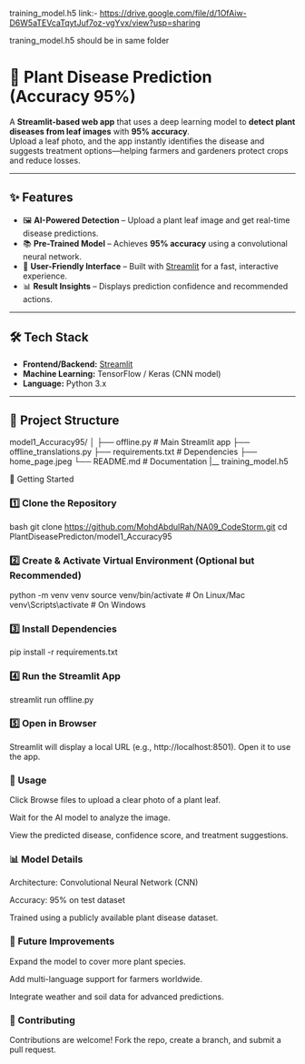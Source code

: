 training_model.h5 
link:- https://drive.google.com/file/d/1OfAiw-D6W5aTEVcaTqytJuf7oz-vgYvx/view?usp=sharing

traning_model.h5 should be in same folder

# 🌿 Plant Disease Prediction (Accuracy 95%)

A **Streamlit-based web app** that uses a deep learning model to **detect plant diseases from leaf images** with **95% accuracy**.  
Upload a leaf photo, and the app instantly identifies the disease and suggests treatment options—helping farmers and gardeners protect crops and reduce losses.

---

## ✨ Features
- 🖼 **AI-Powered Detection** – Upload a plant leaf image and get real-time disease predictions.  
- 📚 **Pre-Trained Model** – Achieves **95% accuracy** using a convolutional neural network.  
- 🌱 **User-Friendly Interface** – Built with [Streamlit](https://streamlit.io) for a fast, interactive experience.  
- 📊 **Result Insights** – Displays prediction confidence and recommended actions.  

---

## 🛠 Tech Stack
- **Frontend/Backend:** [Streamlit](https://streamlit.io/)  
- **Machine Learning:** TensorFlow / Keras (CNN model)  
- **Language:** Python 3.x  

---

## 📂 Project Structure
model1_Accuracy95/
│
├── offline.py # Main Streamlit app
├── offline_translations.py
├── requirements.txt # Dependencies
├── home_page.jpeg
└── README.md # Documentation
|__ training_model.h5

 🚀 Getting Started

### 1️⃣ Clone the Repository
bash
git clone https://github.com/MohdAbdulRah/NA09_CodeStorm.git
cd PlantDiseasePredicton/model1_Accuracy95

### 2️⃣ Create & Activate Virtual Environment (Optional but Recommended)
python -m venv venv
source venv/bin/activate    # On Linux/Mac
venv\Scripts\activate       # On Windows

### 3️⃣ Install Dependencies
pip install -r requirements.txt

### 4️⃣ Run the Streamlit App
streamlit run offline.py

### 5️⃣ Open in Browser

Streamlit will display a local URL (e.g., http://localhost:8501). Open it to use the app.

### 📸 Usage

Click Browse files to upload a clear photo of a plant leaf.

Wait for the AI model to analyze the image.

View the predicted disease, confidence score, and treatment suggestions.

### 📊 Model Details

Architecture: Convolutional Neural Network (CNN)

Accuracy: 95% on test dataset

Trained using a publicly available plant disease dataset.

### 🌟 Future Improvements

Expand the model to cover more plant species.

Add multi-language support for farmers worldwide.

Integrate weather and soil data for advanced predictions.

### 🤝 Contributing

Contributions are welcome! Fork the repo, create a branch, and submit a pull request.
